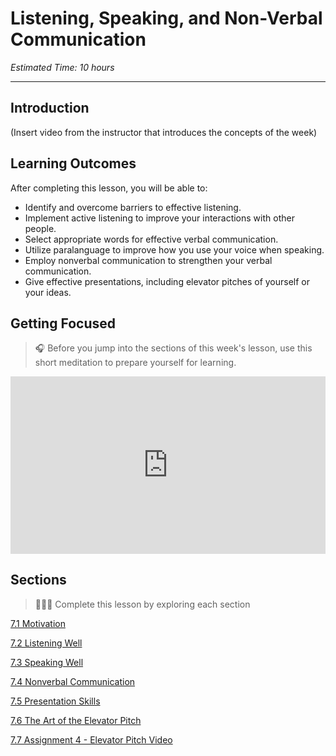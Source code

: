 # Listening, Speaking, and Non-Verbal Communication

*Estimated Time: 10 hours*

---
## Introduction
(Insert video from the instructor that introduces the concepts of the week)

## Learning Outcomes

After completing this lesson, you will be able to:

- Identify and overcome barriers to effective listening.
- Implement active listening to improve your interactions with other people.
- Select appropriate words for effective verbal communication.
- Utilize paralanguage to improve how you use your voice when speaking.
- Employ nonverbal communication to strengthen your verbal communication.
- Give effective presentations, including elevator pitches of yourself or your ideas.

## Getting Focused

> 🎧  Before you jump into the sections of this week's lesson, use this short meditation to prepare yourself for learning.

<div style="position: relative; padding-bottom: 56.25%; height: 0;"><iframe src="https://www.youtube.com/embed/ldFD-L-Csz0" title="YouTube video player" frameborder="0" allow="accelerometer; autoplay; clipboard-write; encrypted-media; gyroscope; picture-in-picture" allowfullscreen style="position: absolute; top: 0; left: 0; width: 100%; height: 100%;"></iframe></div>


## Sections

> 👩🏿‍🏫 Complete this lesson by exploring each section

[7.1 Motivation](/communicating-for-success/listening-and-speaking-effectively/motivation.md)

[7.2 Listening Well](/communicating-for-success/listening-and-speaking-effectively/active-listening.md)
  
[7.3 Speaking Well](/communicating-for-success/listening-and-speaking-effectively/spontaneous-speaking.md)

[7.4 Nonverbal Communication](/communicating-for-success/listening-and-speaking-effectively/non-verbal.md)
  
[7.5 Presentation Skills](/communicating-for-success/listening-and-speaking-effectively/planned-speaking.md)
  
[7.6 The Art of the Elevator Pitch](/communicating-for-success/listening-and-speaking-effectively/presenting-work.nd)

[7.7 Assignment 4 - Elevator Pitch Video](/communicating-for-success/presentation-skills/assignment-4-code-demo.md)


